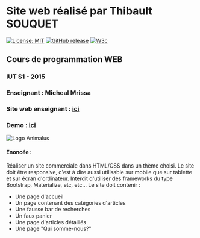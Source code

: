 # Site web réalisé par Thibault SOUQUET
[![License: MIT](https://img.shields.io/badge/License-MIT-yellow.svg)](https://opensource.org/licenses/MIT)
[![GitHub release](https://img.shields.io/github/release/Falcort/DUT-S1-Projet-Web.svg?maxAge=2592000)](https://github.com/Falcort/DUT-S1-Projet-Web/releases)
[![W3c](https://img.shields.io/badge/W3C-passing-brightgreen.svg)](https://validator.w3.org/)
## Cours de programmation WEB

### IUT S1 - 2015
### Enseignant : Micheal Mrissa
### Site web enseignant : [ici](http://liris.cnrs.fr/~mmrissa/)
### Demo : [ici](http://falcort.github.io/DUT-S1-Projet-Web/)

![Logo Animalus](https://github.com/Falcort/Projet-Web/blob/master/IMG/logo.gif?raw=true)
#### Enoncée :
Réaliser un site commerciale dans HTML/CSS dans un thème choisi.
Le site doit être responsive, c'est à dire aussi utilisable sur mobile que sur tablette et sur écran d'ordinateur.
Interdit d'utiliser des frameworks du type Bootstrap, Materialize, etc, etc...
Le site doit contenir :

* Une page d'accueil
* Un page contenant des catégories d'articles
* Une fausse bar de recherches
* Un faux panier
* Une page d'articles détaillés
* Une page "Qui somme-nous?"
